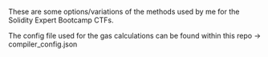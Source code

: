 These are some options/variations of the methods used by me for the Solidity Expert Bootcamp CTFs.

The config file used for the gas calculations can be found within this repo -> compiler_config.json
